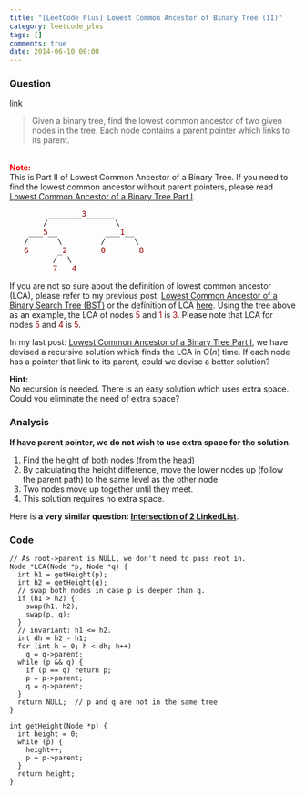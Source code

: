 ```yaml
---
title: "[LeetCode Plus] Lowest Common Ancestor of Binary Tree (II)"
category: leetcode_plus
tags: []
comments: true
date: 2014-06-10 00:00
---
```



### Question

[link](http://leetcode.com/2011/07/lowest-common-ancestor-of-a-binary-tree-part-ii.html)

<div class="entry bg-color bg-img font-color">
    <blockquote>
        <p class="font-color">Given a binary tree, find the lowest common ancestor of two given nodes in the tree. Each node contains a parent pointer which links to its parent.</p>
    </blockquote>
    <p class="font-color bg-color bg-img"><span id="more-797" class="font-color"></span>
        <br> <strong><span style="color: red;" class="font-color">Note:</span></strong>
        <br>This is Part II of Lowest Common Ancestor of a Binary Tree. If you need to find the lowest common ancestor without parent pointers, please read <a href="http://www.leetcode.com/2011/07/lowest-common-ancestor-of-a-binary-tree-part-i.html" class="font-color">Lowest Common Ancestor of a Binary Tree Part I</a>.
        <br>
    </p><pre>        _______<span style="color: #990000;" class="font-color">3</span>______
       /              \
    ___<span style="color: #990000;" class="font-color">5</span>__          ___<span style="color: #990000;" class="font-color">1</span>__
   /      \        /      \
   <span style="color: #990000;" class="font-color">6</span>      _<span style="color: #990000;" class="font-color">2       0       8</span>
         /  \
         <span style="color: #990000;" class="font-color">7   4</span></pre>
    <p class="font-color">If you are not so sure about the definition of lowest common ancestor (LCA), please refer to my previous post: <a href="http://www.leetcode.com/2011/07/lowest-common-ancestor-of-a-binary-search-tree.html" class="font-color">Lowest Common Ancestor of a Binary Search Tree (BST)</a> or the definition of LCA <a href="http://en.wikipedia.org/wiki/Lowest_common_ancestor" class="font-color">here</a>. Using the tree above as an example, the LCA of nodes <span style="color: #990000;" class="font-color">5</span> and <span style="color: #990000;" class="font-color">1</span> is <span style="color: #990000;" class="font-color">3</span>. Please note that LCA for nodes <span style="color: #990000;" class="font-color">5</span> and <span style="color: #990000;" class="font-color">4</span> is <span style="color: #990000;" class="font-color">5</span>.</p>
    <p class="font-color">In my last post: <a href="http://www.leetcode.com/2011/07/lowest-common-ancestor-of-a-binary-tree-part-i.html" class="font-color">Lowest Common Ancestor of a Binary Tree Part I</a>, we have devised a recursive solution which finds the LCA in O(<em>n</em>) time. If each node has a pointer that link to its parent, could we devise a better solution?</p>
    <p class="font-color"><strong>Hint:</strong>
        <br>No recursion is needed. There is an easy solution which uses extra space. Could you eliminate the need of extra space?</p>
</div>

### Analysis

**If have parent pointer, we do not wish to use extra space for the solution**.

1. Find the height of both nodes (from the head)
2. By calculating the height difference, move the lower nodes up (follow the parent path) to the same level as the other node.
3. Two nodes move up together until they meet.
4. This solution requires no extra space.

Here is **a very similar question: [Intersection of 2 LinkedList](http://www.geeksforgeeks.org/write-a-function-to-get-the-intersection-point-of-two-linked-lists/)**.

### Code

    // As root->parent is NULL, we don't need to pass root in.
    Node *LCA(Node *p, Node *q) {
      int h1 = getHeight(p);
      int h2 = getHeight(q);
      // swap both nodes in case p is deeper than q.
      if (h1 > h2) {
        swap(h1, h2);
        swap(p, q);
      }
      // invariant: h1 <= h2.
      int dh = h2 - h1;
      for (int h = 0; h < dh; h++)
        q = q->parent;
      while (p && q) {
        if (p == q) return p;
        p = p->parent;
        q = q->parent;
      }
      return NULL;  // p and q are not in the same tree
    }

    int getHeight(Node *p) {
      int height = 0;
      while (p) {
        height++;
        p = p->parent;
      }
      return height;
    }
